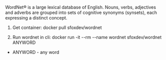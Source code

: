 WordNet® is a large lexical database of English. Nouns, verbs, adjectives and adverbs are grouped into sets of cognitive synonyms (synsets), each expressing a distinct concept.

1. Get container:
docker pull sfoxdev/wordnet

2. Run wordnet in cli:
docker run -it --rm --name wordnet sfoxdev/wordnet ANYWORD
- ANYWORD - any word
